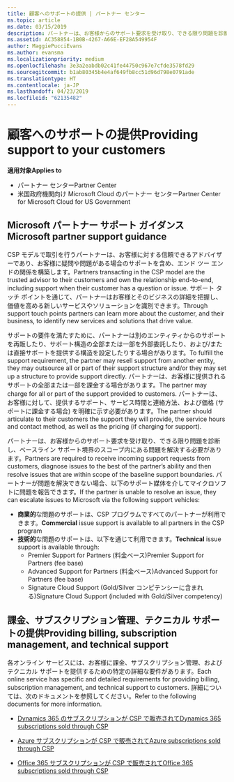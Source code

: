 ```yaml
---
title: 顧客へのサポートの提供 | パートナー センター
ms.topic: article
ms.date: 03/15/2019
description: パートナーは、お客様からのサポート要求を受け取り、できる限り問題を診断し、ベースライン サポート境界のスコープ内にある問題を解決する必要があります。
ms.assetid: AC358854-1B0B-4267-A66E-EF28A549954F
author: MaggiePucciEvans
ms.author: evansma
ms.localizationpriority: medium
ms.openlocfilehash: 3e3a2eabdb02c41fe44750c967e7cfde3578fd29
ms.sourcegitcommit: b1ab80345b4e4af649fb8cc51d96d798e0791ade
ms.translationtype: HT
ms.contentlocale: ja-JP
ms.lasthandoff: 04/23/2019
ms.locfileid: "62135482"
---
```

# <a name="providing-support-to-your-customers"></a><span data-ttu-id="a5270-103">顧客へのサポートの提供</span><span class="sxs-lookup"><span data-stu-id="a5270-103">Providing support to your customers</span></span>

<span data-ttu-id="a5270-104">**適用対象**</span><span class="sxs-lookup"><span data-stu-id="a5270-104">**Applies to**</span></span>

-  <span data-ttu-id="a5270-105">パートナー センター</span><span class="sxs-lookup"><span data-stu-id="a5270-105">Partner Center</span></span>
-  <span data-ttu-id="a5270-106">米国政府機関向け Microsoft Cloud のパートナー センター</span><span class="sxs-lookup"><span data-stu-id="a5270-106">Partner Center for Microsoft Cloud for US Government</span></span>


## <a name="microsoft-partner-support-guidance"></a><span data-ttu-id="a5270-107">Microsoft パートナー サポート ガイダンス</span><span class="sxs-lookup"><span data-stu-id="a5270-107">Microsoft partner support guidance</span></span>

<span data-ttu-id="a5270-108">CSP モデルで取引を行うパートナーは、お客様に対する信頼できるアドバイザーであり、お客様に疑問や問題がある場合のサポートを含め、エンド ツー エンドの関係を構築します。</span><span class="sxs-lookup"><span data-stu-id="a5270-108">Partners transacting in the CSP model are the trusted advisor to their customers and own the relationship end-to-end, including support when their customer has a question or issue.</span></span> <span data-ttu-id="a5270-109">サポート タッチ ポイントを通じて、パートナーはお客様とそのビジネスの詳細を把握し、価値を高める新しいサービスやソリューションを識別できます。</span><span class="sxs-lookup"><span data-stu-id="a5270-109">Through support touch points partners can learn more about the customer, and their business, to identify new services and solutions that drive value.</span></span>

<span data-ttu-id="a5270-110">サポートの要件を満たすために、パートナーは別のエンティティからのサポートを再販したり、サポート構造の全部または一部を外部委託したり、および/または直接サポートを提供する構造を設定したりする場合があります。</span><span class="sxs-lookup"><span data-stu-id="a5270-110">To fulfill the support requirement, the partner may resell support from another entity, they may outsource all or part of their support structure and/or they may set up a structure to provide support directly.</span></span>  <span data-ttu-id="a5270-111">パートナーは、お客様に提供されるサポートの全部または一部を課金する場合があります。</span><span class="sxs-lookup"><span data-stu-id="a5270-111">The partner may charge for all or part of the support provided to customers.</span></span> <span data-ttu-id="a5270-112">パートナーは、お客様に対して、提供するサポート、サービス時間と連絡方法、および価格 (サポートに課金する場合) を明確に示す必要があります。</span><span class="sxs-lookup"><span data-stu-id="a5270-112">The partner should articulate to their customers the support they will provide, the service hours and contact method, as well as the pricing (if charging for support).</span></span> 

<span data-ttu-id="a5270-113">パートナーは、お客様からのサポート要求を受け取り、できる限り問題を診断し、ベースライン サポート境界のスコープ内にある問題を解決する必要があります。</span><span class="sxs-lookup"><span data-stu-id="a5270-113">Partners are required to receive incoming support requests from customers, diagnose issues to the best of the partner’s ability and then resolve issues that are within scope of the baseline support boundaries.</span></span> <span data-ttu-id="a5270-114">パートナーが問題を解決できない場合、以下のサポート媒体を介してマイクロソフトに問題を報告できます。</span><span class="sxs-lookup"><span data-stu-id="a5270-114">If the partner is unable to resolve an issue, they can escalate issues to Microsoft via the following support vehicles:</span></span>

- <span data-ttu-id="a5270-115">**商業的**な問題のサポートは、CSP プログラムですべてのパートナーが利用できます。</span><span class="sxs-lookup"><span data-stu-id="a5270-115">**Commercial** issue support is available to all partners in the CSP program</span></span>
-   <span data-ttu-id="a5270-116">**技術的**な問題のサポートは、以下を通じて利用できます。</span><span class="sxs-lookup"><span data-stu-id="a5270-116">**Technical** issue support is available through:</span></span>
    -   <span data-ttu-id="a5270-117">Premier Support for Partners (料金ベース)</span><span class="sxs-lookup"><span data-stu-id="a5270-117">Premier Support for Partners (fee base)</span></span>
    -   <span data-ttu-id="a5270-118">Advanced Support for Partners (料金ベース)</span><span class="sxs-lookup"><span data-stu-id="a5270-118">Advanced Support for Partners (fee base)</span></span>
    -   <span data-ttu-id="a5270-119">Signature Cloud Support (Gold/Silver コンピテンシーに含まれる)</span><span class="sxs-lookup"><span data-stu-id="a5270-119">Signature Cloud Support (included with Gold/Silver competency)</span></span>

## <a name="providing-billing-subscription-management-and-technical-support"></a><span data-ttu-id="a5270-120">課金、サブスクリプション管理、テクニカル サポートの提供</span><span class="sxs-lookup"><span data-stu-id="a5270-120">Providing billing, subscription management, and technical support</span></span> 

<span data-ttu-id="a5270-121">各オンライン サービスには、お客様に課金、サブスクリプション管理、およびテクニカル サポートを提供するための特定の詳細な要件があります。</span><span class="sxs-lookup"><span data-stu-id="a5270-121">Each online service has specific and detailed requirements for providing billing, subscription management, and technical support to customers.</span></span> <span data-ttu-id="a5270-122">詳細については、次のドキュメントを参照してください。</span><span class="sxs-lookup"><span data-stu-id="a5270-122">Refer to the following documents for more information.</span></span>

-   [<span data-ttu-id="a5270-123">Dynamics 365 のサブスクリプションが CSP で販売されて</span><span class="sxs-lookup"><span data-stu-id="a5270-123">Dynamics 365 subscriptions sold through CSP</span></span>](https://www.microsoftpartnercommunity.com/t5/CSP/Microsoft-Partner-Support-Guidance/m-p/5262#M30)

-   [<span data-ttu-id="a5270-124">Azure サブスクリプションが CSP で販売されて</span><span class="sxs-lookup"><span data-stu-id="a5270-124">Azure subscriptions sold through CSP</span></span>](https://www.microsoftpartnercommunity.com/t5/CSP/Microsoft-Partner-Support-Guidance/m-p/5263#M31)

-   [<span data-ttu-id="a5270-125">Office 365 サブスクリプションが CSP で販売されて</span><span class="sxs-lookup"><span data-stu-id="a5270-125">Office 365 subscriptions sold through CSP</span></span>](https://www.microsoftpartnercommunity.com/t5/CSP/Microsoft-Partner-Support-Guidance/m-p/5264#M32)



 

 



